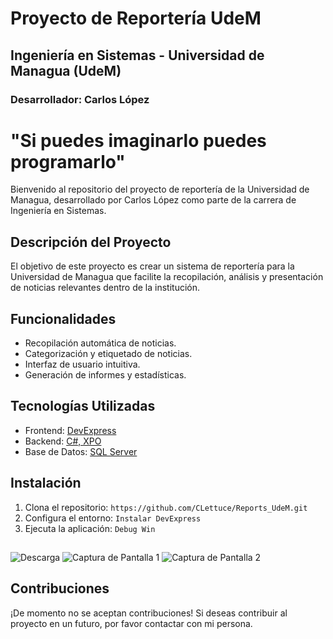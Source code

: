 # Proyecto de Reportería UdeM



## Ingeniería en Sistemas - Universidad de Managua (UdeM)

### Desarrollador: Carlos López

# "Si puedes imaginarlo puedes programarlo"


Bienvenido al repositorio del proyecto de reportería de la Universidad de Managua, desarrollado por Carlos López como parte de la carrera de Ingeniería en Sistemas.

## Descripción del Proyecto

El objetivo de este proyecto es crear un sistema de reportería para la Universidad de Managua que facilite la recopilación, análisis y presentación de noticias relevantes dentro de la institución.

## Funcionalidades

- Recopilación automática de noticias.
- Categorización y etiquetado de noticias.
- Interfaz de usuario intuitiva.
- Generación de informes y estadísticas.

## Tecnologías Utilizadas

- Frontend: [DevExpress]([enlace_al_frontend](https://www.devexpress.com/products/net/controls/winforms/))
- Backend: [C#, XPO](https://www.devexpress.com/products/net/orm/)
- Base de Datos: [SQL Server](enlace_a_la_base_de_datos)

## Instalación

1. Clona el repositorio: `https://github.com/CLettuce/Reports_UdeM.git`
2. Configura el entorno: `Instalar DevExpress`
3. Ejecuta la aplicación: `Debug Win`

## 
![Descarga](https://github.com/CLettuce/Reports_UdeM/assets/85661679/d9b1161e-5530-4770-917d-249bc04ed876)
![Captura de Pantalla 1](enlace_a_la_imagen1.png)
![Captura de Pantalla 2](enlace_a_la_imagen2.png)

## Contribuciones

¡De momento no se aceptan contribuciones! Si deseas contribuir al proyecto en un futuro, por favor contactar con mi persona.


